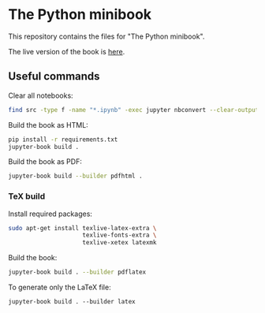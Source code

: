 # The Python minibook

This repository contains the files for "The Python minibook".

The live version of the book is [here](https://uhasker.github.io/the-python-minibook).

## Useful commands

Clear all notebooks:

```sh
find src -type f -name "*.ipynb" -exec jupyter nbconvert --clear-output --inplace {} \;
```

Build the book as HTML:

```sh
pip install -r requirements.txt
jupyter-book build .
```

Build the book as PDF:

```sh
jupyter-book build --builder pdfhtml .
```

### TeX build

Install required packages:

```sh
sudo apt-get install texlive-latex-extra \
                     texlive-fonts-extra \
                     texlive-xetex latexmk
```

Build the book:

```sh
jupyter-book build . --builder pdflatex
```

To generate only the LaTeX file:

```
jupyter-book build . --builder latex
```
